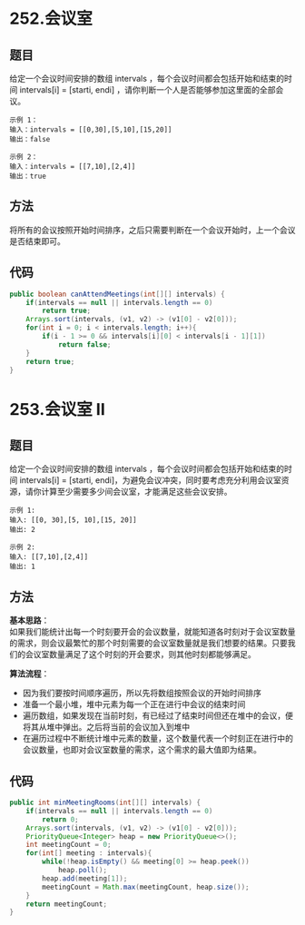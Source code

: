 # 252.会议室
## 题目
给定一个会议时间安排的数组 intervals ，每个会议时间都会包括开始和结束的时间 intervals[i] = [starti, endi] ，请你判断一个人是否能够参加这里面的全部会议。

    示例 1：
    输入：intervals = [[0,30],[5,10],[15,20]]
    输出：false

    示例 2：
    输入：intervals = [[7,10],[2,4]]
    输出：true

## 方法
将所有的会议按照开始时间排序，之后只需要判断在一个会议开始时，上一个会议是否结束即可。
## 代码
```java
public boolean canAttendMeetings(int[][] intervals) {
    if(intervals == null || intervals.length == 0)
        return true;
    Arrays.sort(intervals, (v1, v2) -> (v1[0] - v2[0]));
    for(int i = 0; i < intervals.length; i++){
        if(i - 1 >= 0 && intervals[i][0] < intervals[i - 1][1])
            return false;
    }
    return true;
}
```

# 253.会议室 II
## 题目
给定一个会议时间安排的数组 intervals ，每个会议时间都会包括开始和结束的时间 intervals[i] = [starti, endi]，为避免会议冲突，同时要考虑充分利用会议室资源，请你计算至少需要多少间会议室，才能满足这些会议安排。

    示例 1:
    输入: [[0, 30],[5, 10],[15, 20]]
    输出: 2

    示例 2:
    输入: [[7,10],[2,4]]
    输出: 1

## 方法
**基本思路**：  
如果我们能统计出每一个时刻要开会的会议数量，就能知道各时刻对于会议室数量的需求，则会议最繁忙的那个时刻需要的会议室数量就是我们想要的结果。只要我们的会议室数量满足了这个时刻的开会要求，则其他时刻都能够满足。

**算法流程**：  
* 因为我们要按时间顺序遍历，所以先将数组按照会议的开始时间排序
* 准备一个最小堆，堆中元素为每一个正在进行中会议的结束时间
* 遍历数组，如果发现在当前时刻，有已经过了结束时间但还在堆中的会议，便将其从堆中弹出。之后将当前的会议加入到堆中
* 在遍历过程中不断统计堆中元素的数量，这个数量代表一个时刻正在进行中的会议数量，也即对会议室数量的需求，这个需求的最大值即为结果。

## 代码
```java
public int minMeetingRooms(int[][] intervals) {
    if(intervals == null || intervals.length == 0)
        return 0;
    Arrays.sort(intervals, (v1, v2) -> (v1[0] - v2[0]));
    PriorityQueue<Integer> heap = new PriorityQueue<>();
    int meetingCount = 0;
    for(int[] meeting : intervals){
        while(!heap.isEmpty() && meeting[0] >= heap.peek())
            heap.poll();
        heap.add(meeting[1]);
        meetingCount = Math.max(meetingCount, heap.size());
    }
    return meetingCount;
}
```